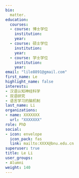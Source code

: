 ```yaml
---
bio: 
  matter.
education:
  courses:
  - course: 博士学位
    institution: 
    year: 
  - course: 硕士学位
    institution: 
    year: 
  - course: 学士学位
    institution: 
    year: 
email: "lile8891@gmail.com"
first_name: Le
highlight_name: false
interests:
- 汉语认知神经科学
- 双语研究
- 语言学习的脑机制
last_name: Li
organizations:
- name: XXXXXXX
  url: "XXXXXXX"
role: PhD
social:
- icon: envelope
  icon_pack: fas
  link: mailto:XXXX@bnu.edu.cn
superuser: true
title: Le Li
user_groups:
- Alumni
weight: 140
---
```

